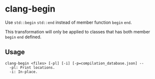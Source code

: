 # clang-begin

Use `std::begin` `std::end` instead of member function `begin` `end`.

This transformation will only be applied to classes that has both member `begin` `end` defined.

## Usage

```
clang-begin <files> [-pl] [-i] [-p=compilation_database.json] --
  -pl: Print locations.
  -i: In-place.
```
